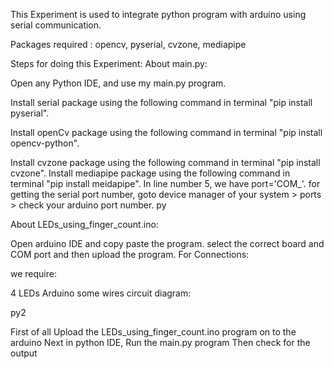 This Experiment is used to integrate python program with arduino using serial communication.

Packages required : opencv, pyserial, cvzone, mediapipe

Steps for doing this Experiment: About main.py:

Open any Python IDE, and use my main.py program.

Install serial package using the following command in terminal "pip install pyserial".

Install openCv package using the following command in terminal "pip install opencv-python".

Install cvzone package using the following command in terminal "pip install cvzone".
Install mediapipe package using the following command in terminal "pip install meidapipe".
In line number 5, we have port='COM_'. for getting the serial port number, goto device manager of your system > ports > check your arduino port number.
py

About LEDs_using_finger_count.ino:

Open arduino IDE and copy paste the program.
select the correct board and COM port and then upload the program.
For Connections:

we require:

4 LEDs
Arduino
some wires
circuit diagram:

py2

First of all Upload the LEDs_using_finger_count.ino program on to the arduino
Next in python IDE, Run the main.py program
Then check for the output
